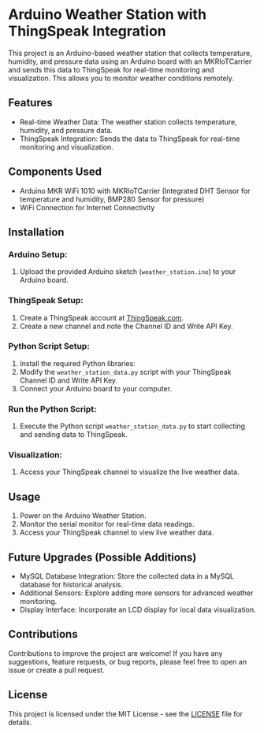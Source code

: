 # Arduino Weather Station with ThingSpeak Integration

This project is an Arduino-based weather station that collects temperature, humidity, and pressure data using an Arduino board with an MKRIoTCarrier and sends this data to ThingSpeak for real-time monitoring and visualization. This allows you to monitor weather conditions remotely.

## Features

- Real-time Weather Data: The weather station collects temperature, humidity, and pressure data.
- ThingSpeak Integration: Sends the data to ThingSpeak for real-time monitoring and visualization.

## Components Used

- Arduino MKR WiFi 1010 with MKRIoTCarrier (Integrated DHT Sensor for temperature and humidity, BMP280 Sensor for pressure)
- WiFi Connection for Internet Connectivity

## Installation

### Arduino Setup:

1. Upload the provided Arduino sketch (`weather_station.ino`) to your Arduino board.

### ThingSpeak Setup:

1. Create a ThingSpeak account at [ThingSpeak.com](https://thingspeak.com/).
2. Create a new channel and note the Channel ID and Write API Key.

### Python Script Setup:

1. Install the required Python libraries:
2. Modify the `weather_station_data.py` script with your ThingSpeak Channel ID and Write API Key.
3. Connect your Arduino board to your computer.

### Run the Python Script:

1. Execute the Python script `weather_station_data.py` to start collecting and sending data to ThingSpeak.

### Visualization:

1. Access your ThingSpeak channel to visualize the live weather data.

## Usage

1. Power on the Arduino Weather Station.
2. Monitor the serial monitor for real-time data readings.
3. Access your ThingSpeak channel to view live weather data.

## Future Upgrades (Possible Additions)

- MySQL Database Integration: Store the collected data in a MySQL database for historical analysis.
- Additional Sensors: Explore adding more sensors for advanced weather monitoring.
- Display Interface: Incorporate an LCD display for local data visualization.

## Contributions

Contributions to improve the project are welcome! If you have any suggestions, feature requests, or bug reports, please feel free to open an issue or create a pull request.

## License

This project is licensed under the MIT License - see the [LICENSE](https://github.com/ZackMason417/Portfolio-Projects-/blob/main/Python%20Scripts/Arduino%20Weather%20Station/License.txt) file for details.
